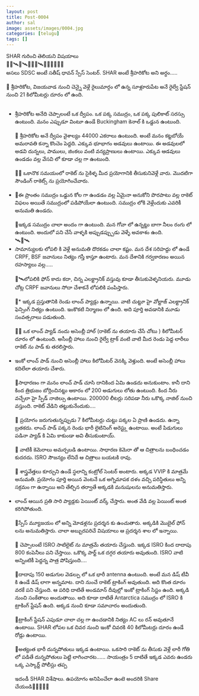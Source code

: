 ```yaml
---
layout: post
title: Post-0004
author: sal
image: assets/images/0004.jpg
categories: [telugu]
tags: []
---
```

SHAR గురించి తెలియని విషయాలు  <br>
 💠🚀🛰💠🛰🚀💠🚀🛰🗼🗼🗼🗼🗼🗼  <br>
 అసలు SDSC అంటే సతీష్ ధావన్ స్పేస్ సెంటర్. SHAR అంటే శ్రీహరికోట అని అర్ధం.....  <br>
   <br>
 💠 శ్రీహరికోట, విజయవాడ నుంచి చెన్నై వెళ్లే రైలుమార్గం లో ఉన్న సూళ్లూరుపేట అనే రైల్వే స్టేషన్ నుంచి 21 కిలోమీటర్లు దూరం లో ఉంది.  <br>
   <br>
 * శ్రీహరికోట అనేది చెప్పాలంటే ఒక ద్వీపం. ఒక పక్క సముద్రం, ఒక పక్క పులికాట్ సరస్సు ఉంటుంది. మనం ఎప్పుడూ వింటూ ఉండే Buckingham కెనాల్ కి ఒడ్డున ఉంటుంది.  <br>
   <br>
 💠 శ్రీహరికోట అనే ద్వీపం వైశాల్యం 44000 ఎకరాలు ఉంటుంది. అంటే మనం కట్టబోయే అమరావతి కన్నా కొంచెం పెద్దది. ఎక్కువ భూభాగం అడవులు ఉంటాయి. ఈ అడవులలో అడవి దున్నలు, పాములు, జింకలు వంటి వన్యప్రాణులు ఉంటాయి. ఎక్కువ ఆడవులు ఉండడం వల్ల వేసవి లో కూడా చల్ల గా ఉంటుంది.  <br>
   <br>
 💠💠 ఒకానొక సమయంలో రాకెట్ ను సైకిళ్ళ మీద ప్రయోగానికి తీసుకునివెళ్లే వారు. మొదటిగా సౌండింగ్ రాకెట్స్ ను ప్రయోగించేవారు.  <br>
   <br>
 * 💠ఈ ప్రాంతం సముద్రం ఒడ్డున కోల గా ఉండడం వల్ల ఏమైనా అనుకోని పొరపాటు వల్ల రాకెట్ విఫలం అయితే సముద్రంలో పడిపోయేలా ఉంటుంది. సముద్రం లోకి వెళ్లేందుకు ఎవరికీ అనుమతి ఉండదు.  <br>
   <br>
 💠ఇక్కడ సముద్రం చాలా అందం గా ఉంటుంది. మన గోవా లో ఉన్నట్టు బాగా నీలం రంగు లో ఉంటుంది. అందులో పని చేసే వాళ్ళకి అప్పుడప్ప్పుడు వెళ్ళే అవకాశం ఉంది.  <br>
 🛰🚀🛰  <br>
 * సామాన్యులకు లోపలి కి వెళ్లే అనుమతి దొరకడం చాలా కష్టం. మన దేశ సరిహద్దు లో ఉండే CRPF, BSF జవానులు నిత్యం గస్తీ కాస్తూ ఉంటారు. మన దేశానికి గర్వకారణం అయిన రహస్యాలు వల్ల.....  <br>
   <br>
 🚀🛰లోపలికి ఫోన్ కాదు కదా, చిన్న ఎలక్ట్రానిక్ వస్తువు కూడా తీసుకువెళ్ళనియరు. మూడు చోట్ల CRPF జవానులు సోదా చేశాకనే లోపలికి పంపిస్తారు.  <br>
   <br>
 🗼* ఇక్కడ ప్రస్తుతానికి రెండు లాంచ్ ప్యాడ్లు ఉన్నాయి. వాటి చుట్టూ హై వోల్టాజ్  ఎలక్ట్రానిక్ ఫెన్సింగ్ నిత్యం ఉంటుంది. ఇంకొకటి నిర్మాణం లో ఉంది. అది పూర్తి అవడానికి మూడు సంవత్సరాలు పడుతుంది.  <br>
   <br>
 💠🚀 ఒక లాంచ్ ప్యాడ్ నందు అసెంబ్లీ హాల్ (రాకెట్ ను తయారు చేసే చోటు ) కిలోమీటర్ దూరం లో ఉంటుంది. అసీంబ్లీ హాలు నుంచి రైల్వే ట్రాక్ వంటి వాటి మీద రెండు పెద్ద లారీలు రాకెట్ ను పాడ్ కు తరలిస్తారు.  <br>
   <br>
 * ఇంకో లాంచ్ పాడ్ నుంచి అసెంబ్లీ హాలు కిలోమీటర్ వెనక్కి వెళ్తుంది. అంటే అసెంబ్లీ హాలు కదిలేలా తయారు చేశారు.  <br>
   <br>
 💠సాధారణం గా మనం లాంచ్ పాడ్ చూసి దానికింద ఏమి ఉండదు అనుకుంటాం. కానీ దాని కింద త్రిభుజం బోర్లించినట్టు ఆకారం లో 200 అడుగులు లోతు  ఉంటుంది. కింద నీరు వచ్చేలా హై స్పీడ్ నాజిల్సు ఉంటాయి.  200000 లీటర్లు సరిపడా నీరు ఒకొక్క నాజిల్ నుంచి వస్తుంది. రాకెట్ వేడిని తట్టుకునేందుకు....  <br>
   <br>
 💠 ప్రయోగం జరుగుతున్నప్పుడు 7 కిలోమీటర్లు చుట్టు పక్కల ఏ ప్రాణి ఉండదు. ఉన్నా బ్రతకదు. లాంచ్ పాడ్ పక్కన రెండు భారీ లైటినింగ్ అరెస్ట్లు ఉంటాయి. అంటే పిడుగులు పడినా ప్యాడ్ కి ఏమి కాకుండా అవి తీసుకుంటాయ్.  <br>
   <br>
 💠 వాటికీ కెమెరాలు అమర్చబడి  ఉంటాయి. సాధారణ కెమెరా తో ఆ చిత్రాలను బంధించడం కుదరదు. ISRO సౌజన్యం లేనిదే ఆ చిత్రాలు బయటకి రావు.  <br>
   <br>
 💠 శాస్త్రవేత్తలు కూర్చుని ఉండే స్థలాన్ని కంట్రోల్ సెంటర్ అంటారు. అక్కడ VVIP కి మాత్రమే అనుమతి. ప్రయోగం పూర్తి అయిన వెంటనే ఒక అగ్నిమాపక దళం వచ్చి పరిస్థితులు అన్ని సక్రమం గా ఉన్నాయి అని తేల్చిన తర్వాతే అక్కడకి మనుషులను అనుమతిస్తారు.  <br>
   <br>
 * లాంచ్ ఆయిన ప్రతి సారి ప్యాడ్లకు పెయింట్ వర్క్ చేస్తారు. అంత వేడి వల్ల పెయింట్ అంత కరిగిపోతుంది.  <br>
   <br>
 💠స్పేస్ మ్యూజయం లో అన్ని మోడళ్లను ప్రదర్శన కు ఉంచుతారు. అక్కడికి మొబైల్ ఫోన్ లను అనుమతిస్తారు. చాలా అబ్బురపరిచే విషయాలు ఆ ప్రదర్శన శాల లో ఇన్నాయి.  <br>
   <br>
 💠 చెప్పాలంటే ISRO సాటిలైట్ ను మాత్రమే తయారు చేస్తుంది. ఇక్కడ ISRO కింద దాదాపు 800 కంపెనీలు పని చేస్తాయి. ఒకొక్క పార్ట్ ఒక దగ్గర తయారు అవుతుంది. ISRO వాటి అన్నింటికీ పెద్దన్న పాత్ర పోషిస్తుంది....  <br>
   <br>
 💠దాదాపు 150 అడుగుల వెడల్పు లో ఒక భారీ antenna ఉంటుంది. అంటే మన డిష్ టీవీ కి ఉండే డిష్ లాగా అన్నమాట. దాని నుంచే రాకెట్ ట్రాకింగ్ అవుతుంది. అది కొంత దూరం వరకే పని చేస్తుంది. ఆ పరిధి దాటితే అండమాన్ దీవుల్లో ఇంకో ట్రాకింగ్ సిస్టం ఉంది. అక్కడి నుంచి సంకేతాలు అందుతాయి. అది కూడా దాటితే Antarctica సముద్రం లో ISRO కి ట్రాకింగ్ స్టేషన్ ఉంది. అక్కడ నుంచి కూడా సమాచారం అందుతుంది.  <br>
   <br>
 💠ట్రాకింగ్ స్టేషన్ ఎపుడూ చాలా చల్ల గా ఉంచడానికి నిత్యం AC లు రన్ అవుతూనే ఉంటాయి. SHAR లోపల  ఒక చివర నుంచి ఇంకో చివరకి 40 కిలోమీటర్లు దూరం ఉండే రోడ్లు ఉంటాయి.  <br>
   <br>
 💠అత్యంత భారీ దున్నపోతులు ఇక్కడ ఉంటాయి. ఒకసారి రాకెట్ ను తీసుకు వెళ్లే లారీ గోతి లో పడితే దున్నపోతులు పెట్టి లాగించారట...... సాయంత్రం 5 దాటితే ఇక్కడ ఎవరు ఉండరు ఒక్క ఎస్కార్ట్ పోలీస్లు తప్ప  <br>
   <br>
 ఇదండీ SHAR విశేషాలు. ఉపయోగం అనిపించేలా ఉంటె అందరికి Share చేయండి💠💠💠💠💠